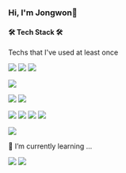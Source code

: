
### Hi, I'm Jongwon👋

<!--
**jonnygim/jonnygim** is a ✨ _special_ ✨ repository because its `README.md` (this file) appears on your GitHub profile.

Here are some ideas to get you started:

- 🔭 I’m currently working on ...
- 🌱 I’m currently learning ...
- 👯 I’m looking to collaborate on ...
- 🤔 I’m looking for help with ...
- 💬 Ask me about ...
- 📫 How to reach me: ...
- 😄 Pronouns: ...
- ⚡ Fun fact: ...
-->


#### 🛠️ Tech Stack 🛠️
Techs that I've used at least once

<!-- Language -->
<img  src="https://img.shields.io/badge/Java-007396?style=flat-square&logo=java&logoColor=white">  <img  src="https://img.shields.io/badge/Python-3776AB?style=flat-square&logo=Python&logoColor=white"> <img  src="https://img.shields.io/badge/php-777BB4?style=flat-square&logo=php&logoColor=white"> 

<!-- library -->

<img  src="https://img.shields.io/badge/Spring-6DB33F?style=flat-square&logo=spring&logoColor=white">  

<!-- sql -->

<img  src="https://img.shields.io/badge/Mysql-4479A1?style=flat-square&logo=mysql&logoColor=white"> <img  src="https://img.shields.io/badge/Oracle-F80000?style=flat-square&logo=oracle&logoColor=white"> 

<!-- front -->
<img  src="https://img.shields.io/badge/android-3DDC84?style=flat-square&logo=android&logoColor=white">  <img  src="https://img.shields.io/badge/react-61DAFB?style=flat-square&logo=react&logoColor=black">  <img  src="https://img.shields.io/badge/javascript-F7DF1E?style=flat-square&logo=javascript&logoColor=black">   <img  src="https://img.shields.io/badge/node.js-339933?style=flat-square&logo=node.js&logoColor=white">

<!-- cloud -->
<img  src="https://img.shields.io/badge/google cloud-4285F4?style=flat-square&logo=google cloud&logoColor=white">


  
🌱 I’m currently learning ...

<!-- status bar -->
  <img src="https://github-readme-stats.vercel.app/api?username=jonnygim&layout=compact&show_icons=true&theme=vue&hide_border=true" />
  <img src="https://github-readme-stats.vercel.app/api/top-langs/?username=jonnygim&layout=compact&theme=vue&hide_border=true" />
